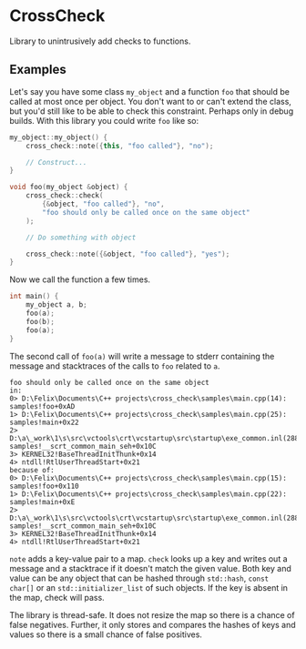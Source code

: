 # CrossCheck

Library to unintrusively add checks to functions.

## Examples

Let's say you have some class `my_object` and a function `foo` that should be called at most once per object. You don't want to or can't extend the class, but you'd still like to be able to check this constraint. Perhaps only in debug builds. With this library you could write `foo` like so:

```c++
my_object::my_object() {
    cross_check::note({this, "foo called"}, "no");

    // Construct...
}

void foo(my_object &object) {
    cross_check::check(
        {&object, "foo called"}, "no", 
        "foo should only be called once on the same object"
    );

    // Do something with object

    cross_check::note({&object, "foo called"}, "yes");
}
```

Now we call the function a few times.

```c++
int main() {
    my_object a, b;
    foo(a);
    foo(b);
    foo(a);
}
```

The second call of `foo(a)` will write a message to stderr containing the message and stacktraces of the calls to `foo` related to `a`.

```
foo should only be called once on the same object
in:
0> D:\Felix\Documents\C++ projects\cross_check\samples\main.cpp(14): samples!foo+0xAD
1> D:\Felix\Documents\C++ projects\cross_check\samples\main.cpp(25): samples!main+0x22
2> D:\a\_work\1\s\src\vctools\crt\vcstartup\src\startup\exe_common.inl(288): samples!__scrt_common_main_seh+0x10C
3> KERNEL32!BaseThreadInitThunk+0x14
4> ntdll!RtlUserThreadStart+0x21
because of:
0> D:\Felix\Documents\C++ projects\cross_check\samples\main.cpp(15): samples!foo+0x110
1> D:\Felix\Documents\C++ projects\cross_check\samples\main.cpp(22): samples!main+0xE
2> D:\a\_work\1\s\src\vctools\crt\vcstartup\src\startup\exe_common.inl(288): samples!__scrt_common_main_seh+0x10C
3> KERNEL32!BaseThreadInitThunk+0x14
4> ntdll!RtlUserThreadStart+0x21
```

`note` adds a key-value pair to a map. `check` looks up a key and writes out a message and a stacktrace if it doesn't match the given value. Both key and value can be any object that can be hashed through `std::hash`, `const char[]` or an `std::initializer_list` of such objects. If the key is absent in the map, check will pass.

The library is thread-safe. It does not resize the map so there is a chance of false negatives. Further, it only stores and compares the hashes of keys and values so there is a small chance of false positives.
